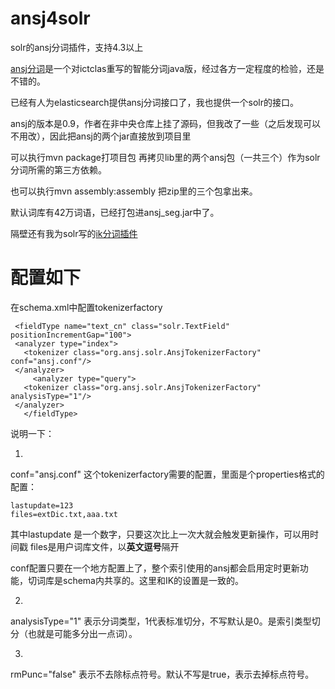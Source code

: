 ansj4solr
=========

solr的ansj分词插件，支持4.3以上

[ansj分词](https://github.com/ansjsun/ansj_seg)是一个对ictclas重写的智能分词java版，经过各方一定程度的检验，还是不错的。

已经有人为elasticsearch提供ansj分词接口了，我也提供一个solr的接口。

ansj的版本是0.9，作者在非中央仓库上挂了源码，但我改了一些（之后发现可以不用改），因此把ansj的两个jar直接放到项目里

可以执行mvn package打项目包 再拷贝lib里的两个ansj包（一共三个）作为solr分词所需的第三方依赖。

也可以执行mvn assembly:assembly 把zip里的三个包拿出来。

默认词库有42万词语，已经打包进ansj_seg.jar中了。

隔壁还有我为solr写的[ik分词插件](https://github.com/lgnlgn/ik4solr4.3)


配置如下
=========

在schema.xml中配置tokenizerfactory

     <fieldType name="text_cn" class="solr.TextField" positionIncrementGap="100">
     <analyzer type="index">
       <tokenizer class="org.ansj.solr.AnsjTokenizerFactory" conf="ansj.conf"/>
     </analyzer>
    	 <analyzer type="query">
       <tokenizer class="org.ansj.solr.AnsjTokenizerFactory" analysisType="1"/>
     </analyzer>
       </fieldType>


说明一下： 

1.

conf="ansj.conf" 这个tokenizerfactory需要的配置，里面是个properties格式的配置：

    lastupdate=123
    files=extDic.txt,aaa.txt

其中lastupdate 是一个数字，只要这次比上一次大就会触发更新操作，可以用时间戳 files是用户词库文件，以**英文逗号**隔开

conf配置只要在一个地方配置上了，整个索引使用的ansj都会启用定时更新功能，切词库是schema内共享的。这里和IK的设置是一致的。

2.

analysisType="1" 表示分词类型，1代表标准切分，不写默认是0。是索引类型切分（也就是可能多分出一点词）。

3.

rmPunc="false" 表示不去除标点符号。默认不写是true，表示去掉标点符号。
